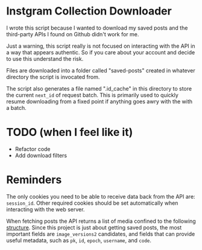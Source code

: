 # Instgram Collection Downloader

I wrote this script because I wanted to download my saved posts and the third-party APIs 
I found on Github didn't work for me.

Just a warning, this script really is not focused on interacting with the API in a way that 
appears authentic. So if you care about your account and decide to use this understand the 
risk.

Files are downloaded into a folder called "saved-posts" created in whatever directory the 
script is invocated from. 

The script also generates a file named ".id_cache" in this directory to store the current
`next_id` of request batch. This is primarily used to quickly resume downloading from a fixed
point if anything goes awry with the with a batch. 

# TODO (when I feel like it)

- Refactor code
- Add download filters

# Reminders

The only cookies you need to be able to receive data back from the API are: 
``session_id``. Other required cookies should be set automatically when interacting
with the web server.

When fetching posts the API returns a list of media confined to the following [structure](docs/media.md).
Since this project is just about getting saved posts, the most important fields are ``image_versions2`` candidates,
and fields that can provide useful metadata, such as `pk`, `id`, `epoch`, `username`, and `code`.
